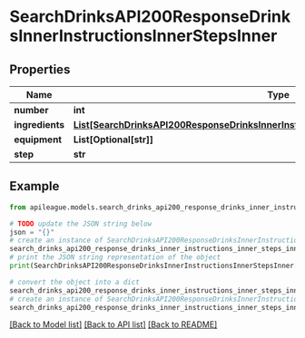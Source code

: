 # SearchDrinksAPI200ResponseDrinksInnerInstructionsInnerStepsInner


## Properties

Name | Type | Description | Notes
------------ | ------------- | ------------- | -------------
**number** | **int** |  | [optional] 
**ingredients** | [**List[SearchDrinksAPI200ResponseDrinksInnerInstructionsInnerStepsInnerIngredientsInner]**](SearchDrinksAPI200ResponseDrinksInnerInstructionsInnerStepsInnerIngredientsInner.md) |  | [optional] 
**equipment** | **List[Optional[str]]** |  | [optional] 
**step** | **str** |  | [optional] 

## Example

```python
from apileague.models.search_drinks_api200_response_drinks_inner_instructions_inner_steps_inner import SearchDrinksAPI200ResponseDrinksInnerInstructionsInnerStepsInner

# TODO update the JSON string below
json = "{}"
# create an instance of SearchDrinksAPI200ResponseDrinksInnerInstructionsInnerStepsInner from a JSON string
search_drinks_api200_response_drinks_inner_instructions_inner_steps_inner_instance = SearchDrinksAPI200ResponseDrinksInnerInstructionsInnerStepsInner.from_json(json)
# print the JSON string representation of the object
print(SearchDrinksAPI200ResponseDrinksInnerInstructionsInnerStepsInner.to_json())

# convert the object into a dict
search_drinks_api200_response_drinks_inner_instructions_inner_steps_inner_dict = search_drinks_api200_response_drinks_inner_instructions_inner_steps_inner_instance.to_dict()
# create an instance of SearchDrinksAPI200ResponseDrinksInnerInstructionsInnerStepsInner from a dict
search_drinks_api200_response_drinks_inner_instructions_inner_steps_inner_from_dict = SearchDrinksAPI200ResponseDrinksInnerInstructionsInnerStepsInner.from_dict(search_drinks_api200_response_drinks_inner_instructions_inner_steps_inner_dict)
```
[[Back to Model list]](../README.md#documentation-for-models) [[Back to API list]](../README.md#documentation-for-api-endpoints) [[Back to README]](../README.md)


